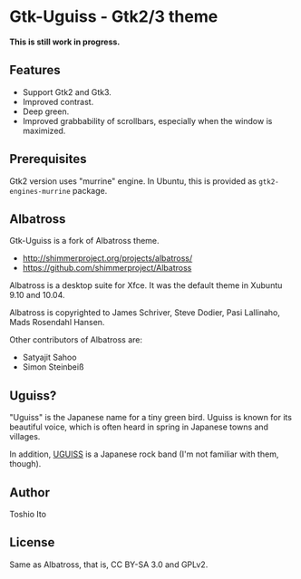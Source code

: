 # Gtk-Uguiss - Gtk2/3 theme

**This is still work in progress.**

## Features

* Support Gtk2 and Gtk3.
* Improved contrast.
* Deep green.
* Improved grabbability of scrollbars, especially when the window is maximized.


## Prerequisites

Gtk2 version uses "murrine" engine.
In Ubuntu, this is provided as `gtk2-engines-murrine` package.


## Albatross

Gtk-Uguiss is a fork of Albatross theme.

* http://shimmerproject.org/projects/albatross/
* https://github.com/shimmerproject/Albatross

Albatross is a desktop suite for Xfce.
It was the default theme in Xubuntu 9.10 and 10.04.

Albatross is copyrighted to 
James Schriver, Steve Dodier, Pasi Lallinaho, Mads Rosendahl Hansen.

Other contributors of Albatross are:

* Satyajit Sahoo
* Simon Steinbeiß

## Uguiss?

"Uguiss" is the Japanese name for a tiny green bird.
Uguiss is known for its beautiful voice, which is often heard in spring in Japanese towns and villages.

In addition, [UGUISS](http://ja.wikipedia.org/wiki/UGUISS) is a Japanese rock band (I'm not familiar with them, though).

## Author

Toshio Ito

## License

Same as Albatross, that is, CC BY-SA 3.0 and GPLv2.

